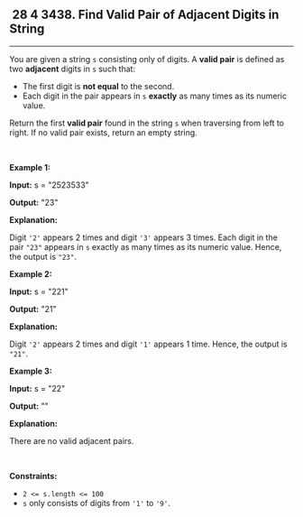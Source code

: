 <h2> 28 4
3438. Find Valid Pair of Adjacent Digits in String</h2><hr><div><p>You are given a string <code>s</code> consisting only of digits. A <strong>valid pair</strong> is defined as two <strong>adjacent</strong> digits in <code>s</code> such that:</p>

<ul>
	<li>The first digit is <strong>not equal</strong> to the second.</li>
	<li>Each digit in the pair appears in <code>s</code> <strong>exactly</strong> as many times as its numeric value.</li>
</ul>

<p>Return the first <strong>valid pair</strong> found in the string <code>s</code> when traversing from left to right. If no valid pair exists, return an empty string.</p>

<p>&nbsp;</p>
<p><strong class="example">Example 1:</strong></p>

<div class="example-block">
<p><strong>Input:</strong> <span class="example-io">s = "2523533"</span></p>

<p><strong>Output:</strong> <span class="example-io">"23"</span></p>

<p><strong>Explanation:</strong></p>

<p>Digit <code>'2'</code> appears 2 times and digit <code>'3'</code> appears 3 times. Each digit in the pair <code>"23"</code> appears in <code>s</code> exactly as many times as its numeric value. Hence, the output is <code>"23"</code>.</p>
</div>

<p><strong class="example">Example 2:</strong></p>

<div class="example-block">
<p><strong>Input:</strong> <span class="example-io">s = "221"</span></p>

<p><strong>Output:</strong> <span class="example-io">"21"</span></p>

<p><strong>Explanation:</strong></p>

<p>Digit <code>'2'</code> appears 2 times and digit <code>'1'</code> appears 1 time. Hence, the output is <code>"21"</code>.</p>
</div>

<p><strong class="example">Example 3:</strong></p>

<div class="example-block">
<p><strong>Input:</strong> <span class="example-io">s = "22"</span></p>

<p><strong>Output:</strong> <span class="example-io">""</span></p>

<p><strong>Explanation:</strong></p>

<p>There are no valid adjacent pairs.</p>
</div>

<p>&nbsp;</p>
<p><strong>Constraints:</strong></p>

<ul>
	<li><code>2 &lt;= s.length &lt;= 100</code></li>
	<li><code>s</code> only consists of digits from <code>'1'</code> to <code>'9'</code>.</li>
</ul>
</div>